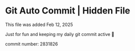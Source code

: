# Git Auto Commit | Hidden File

This file was added Feb 12, 2025

Just for fun and keeping my daily git commit active 🤪

commit number: 2831826
